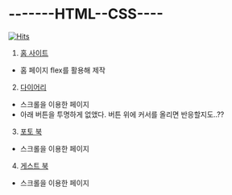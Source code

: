 # -------HTML--CSS----

[![Hits](https://hits.seeyoufarm.com/api/count/incr/badge.svg?url=https%3A%2F%2Fgithub.com%2FImaspear%2F-------HTML--CSS----&count_bg=%2379C83D&title_bg=%23555555&icon=html5.svg&icon_color=%23E7E7E7&title=%EB%AA%A8%EA%B0%81%EC%BD%94+%EC%8A%A4%ED%84%B0%EB%94%94&edge_flat=false)](https://hits.seeyoufarm.com)
<br>

1. [홈 사이트](https://imaspear.github.io/-------HTML--CSS----/index.html)
  - 홈 페이지 flex를 활용해 제작
2. [다이어리](https://imaspear.github.io/-------HTML--CSS----/diary.html)
  - 스크롤을 이용한 페이지 
  - 아래 버튼을 투명하게 없앴다. 버튼 위에 커서를 올리면 반응할지도..??
3. [포토 북](https://imaspear.github.io/-------HTML--CSS----/photo.html)
  - 스크롤을 이용한 페이지
4. [게스트 북](https://imaspear.github.io/-------HTML--CSS----/geust_book.html)
  - 스크롤을 이용한 페이지 
